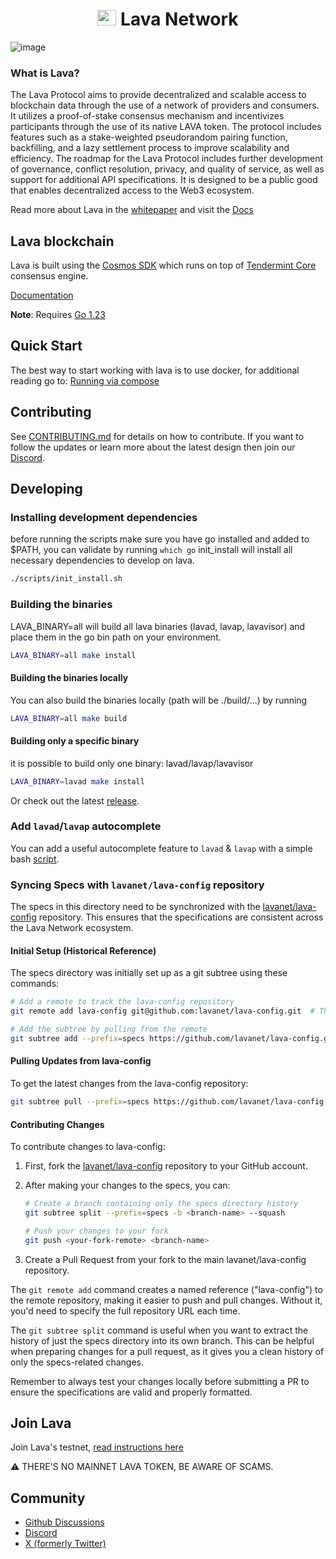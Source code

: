 <!--
parent:
  order: false
-->

<div align="center">
  <h1> <img src="https://user-images.githubusercontent.com/2770565/223762290-44afc792-8ad4-4dbb-b2c2-532780d6c5de.png" alt="Logo" width="30" height="25"> Lava Network  </h1>
</div>

![image](https://user-images.githubusercontent.com/2770565/203528359-dced4d06-f020-4b6a-bb5f-319124924689.png)

### What is Lava?

The Lava Protocol aims to provide decentralized and scalable access to blockchain data through the use of a network of providers and consumers. It utilizes a proof-of-stake consensus mechanism and incentivizes participants through the use of its native LAVA token. The protocol includes features such as a stake-weighted pseudorandom pairing function, backfilling, and a lazy settlement process to improve scalability and efficiency. The roadmap for the Lava Protocol includes further development of governance, conflict resolution, privacy, and quality of service, as well as support for additional API specifications. It is designed to be a public good that enables decentralized access to the Web3 ecosystem.

Read more about Lava in the [whitepaper](http://lavanet.xyz/whitepaper) and visit the [Docs](https://docs.lavanet.xyz?utm_source=github.com&utm_medium=github&utm_campaign=readme)

## Lava blockchain

Lava is built using the [Cosmos SDK](https://github.com/cosmos/cosmos-sdk/) which runs on top of [Tendermint Core](https://github.com/tendermint/tendermint) consensus engine.

[Documentation](x/README.md)

**Note**: Requires [Go 1.23](https://golang.org/dl/)

## Quick Start

The best way to start working with lava is to use docker, for additional reading go to:
[Running via compose](docker/README.md)

## Contributing

See [CONTRIBUTING.md](./CONTRIBUTING.md) for details on how to contribute. If you want to follow the updates or learn more about the latest design then join our [Discord](https://discord.com/invite/Tbk5NxTCdA).

## Developing

### Installing development dependencies

before running the scripts make sure you have go installed and added to $PATH, you can validate by running `which go`
init_install will install all necessary dependencies to develop on lava.

```bash
./scripts/init_install.sh
```

### Building the binaries

LAVA_BINARY=all will build all lava binaries (lavad, lavap, lavavisor) and place them in the go bin path on your environment.

```bash
LAVA_BINARY=all make install
```

#### Building the binaries locally

You can also build the binaries locally (path will be ./build/...) by running

```bash
LAVA_BINARY=all make build
```

#### Building only a specific binary

it is possible to build only one binary: lavad/lavap/lavavisor

```bash
LAVA_BINARY=lavad make install
```

Or check out the latest [release](https://github.com/lavanet/lava/releases).

### Add `lavad`/`lavap` autocomplete

You can add a useful autocomplete feature to `lavad` & `lavap` with a simple bash [script](https://github.com/lavanet/lava/blob/main/scripts/automation_scripts/lava_auto_completion_install.sh).

### Syncing Specs with `lavanet/lava-config` repository

The specs in this directory need to be synchronized with the [lavanet/lava-config](https://github.com/lavanet/lava-config) repository. This ensures that the specifications are consistent across the Lava Network ecosystem.

#### Initial Setup (Historical Reference)

The specs directory was initially set up as a git subtree using these commands:

```bash
# Add a remote to track the lava-config repository
git remote add lava-config git@github.com:lavanet/lava-config.git  # This creates a named reference to the remote repository

# Add the subtree by pulling from the remote
git subtree add --prefix=specs https://github.com/lavanet/lava-config.git main --squash
```

#### Pulling Updates from lava-config

To get the latest changes from the lava-config repository:

```bash
git subtree pull --prefix=specs https://github.com/lavanet/lava-config.git main --squash
```

#### Contributing Changes

To contribute changes to lava-config:

1. First, fork the [lavanet/lava-config](https://github.com/lavanet/lava-config) repository to your GitHub account.

2. After making your changes to the specs, you can:

   ```bash
   # Create a branch containing only the specs directory history
   git subtree split --prefix=specs -b <branch-name> --squash

   # Push your changes to your fork
   git push <your-fork-remote> <branch-name>
   ```

3. Create a Pull Request from your fork to the main lavanet/lava-config repository.

The `git remote add` command creates a named reference ("lava-config") to the remote repository, making it easier to push and pull changes. Without it, you'd need to specify the full repository URL each time.

The `git subtree split` command is useful when you want to extract the history of just the specs directory into its own branch. This can be helpful when preparing changes for a pull request, as it gives you a clean history of only the specs-related changes.

Remember to always test your changes locally before submitting a PR to ensure the specifications are valid and properly formatted.

## Join Lava

Join Lava's testnet, [read instructions here](https://docs.lavanet.xyz/testnet?utm_source=github.com&utm_medium=github&utm_campaign=readme)

⚠️ THERE'S NO MAINNET LAVA TOKEN, BE AWARE OF SCAMS.

## Community

- [Github Discussions](https://github.com/lavanet/lava/discussions)
- [Discord](https://discord.com/invite/Tbk5NxTCdA)
- [X (formerly Twitter)](https://x.com/lavanetxyz)
